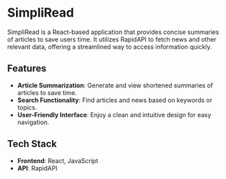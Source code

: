# SimpliRead

SimpliRead is a React-based application that provides concise summaries of articles to save users time. It utilizes RapidAPI to fetch news and other relevant data, offering a streamlined way to access information quickly.

## Features

- **Article Summarization**: Generate and view shortened summaries of articles to save time.
- **Search Functionality**: Find articles and news based on keywords or topics.
- **User-Friendly Interface**: Enjoy a clean and intuitive design for easy navigation.

## Tech Stack

- **Frontend**: React, JavaScript
- **API**: RapidAPI
